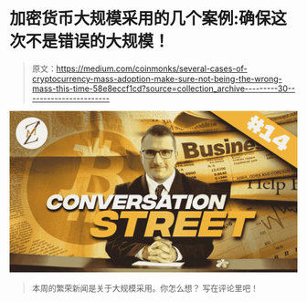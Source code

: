 # 加密货币大规模采用的几个案例:确保这次不是错误的大规模！

> 原文：<https://medium.com/coinmonks/several-cases-of-cryptocurrency-mass-adoption-make-sure-not-being-the-wrong-mass-this-time-58e8eccf1cd?source=collection_archive---------30----------------------->

![](img/304db367728b6d7540a069b62156a894.png)

> 本周的繁荣新闻是关于大规模采用。你怎么想？
> 写在评论里吧！